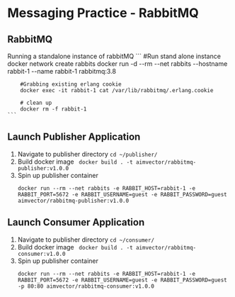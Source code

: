 # Messaging Practice - RabbitMQ 

## RabbitMQ

Running a standalone instance of rabbitMQ
    ```
        #Run stand alone instance 
        docker network create rabbits
        docker run -d --rm --net rabbits --hostname rabbit-1 --name rabbit-1 rabbitmq:3.8

        #Grabbing existing erlang cookie 
        docker exec -it rabbit-1 cat /var/lib/rabbitmq/.erlang.cookie

        # clean up
        docker rm -f rabbit-1
    ```

## Launch Publisher Application

1. Navigate to publisher directory 
    ` cd ~/publisher/ `
2. Build docker image 
    ` docker build . -t aimvector/rabbitmq-publisher:v1.0.0`
3. Spin up publisher container 
    ```
    docker run --rm --net rabbits -e RABBIT_HOST=rabbit-1 -e RABBIT_PORT=5672 -e RABBIT_USERNAME=guest -e RABBIT_PASSWORD=guest aimvector/rabbitmq-publisher:v1.0.0 
    ```
## Launch Consumer Application
1. Navigate to publisher directory 
    ` cd ~/consumer/ `
2. Build docker image 
    ` docker build . -t aimvector/rabbitmq-consumer:v1.0.0`
3. Spin up publisher container 
    ```
    docker run --rm --net rabbits -e RABBIT_HOST=rabbit-1 -e RABBIT_PORT=5672 -e RABBIT_USERNAME=guest -e RABBIT_PASSWORD=guest -p 80:80 aimvector/rabbitmq-consumer:v1.0.0 
    ```

